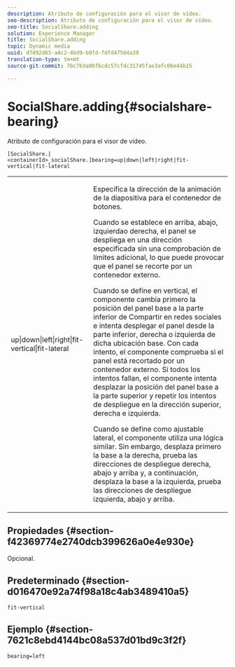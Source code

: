 ```yaml
---
description: Atributo de configuración para el visor de vídeo.
seo-description: Atributo de configuración para el visor de vídeo.
seo-title: SocialShare.adding
solution: Experience Manager
title: SocialShare.adding
topic: Dynamic media
uuid: d7d92d63-a4c2-4bd9-b0fd-fdfd47504a39
translation-type: tm+mt
source-git-commit: 7bc7b3a86fbcdc57cfdc31745fae3afc06e44b15

---
```



# SocialShare.adding{#socialshare-bearing}

Atributo de configuración para el visor de vídeo.

`[SocialShare.|<containerId>_socialShare.]bearing=up|down|left|right|fit-vertical|fit-lateral`

<table id="table_C616483932C2482CA9794DDD7313FD7C"> 
 <tbody> 
  <tr> 
   <td colname="col1"> <p> <span class="codeph"> up|down|left|right|fit-vertical|fit-lateral</span> </p> </td> 
   <td colname="col2"> <p> Especifica la dirección de la animación de la diapositiva para el contenedor de botones. </p> <p> Cuando se establece en <span class="codeph"> arriba</span>, <span class="codeph"> abajo</span>, <span class="codeph"> izquierda</span>o <span class="codeph"> derecha</span>, el panel se despliega en una dirección especificada sin una comprobación de límites adicional, lo que puede provocar que el panel se recorte por un contenedor externo. </p> <p>Cuando se define en <span class="codeph"> vertical</span>, el componente cambia primero la posición del panel base a la parte inferior de Compartir en redes sociales e intenta desplegar el panel desde la parte inferior, derecha o izquierda de dicha ubicación base. Con cada intento, el componente comprueba si el panel está recortado por un contenedor externo. Si todos los intentos fallan, el componente intenta desplazar la posición del panel base a la parte superior y repetir los intentos de despliegue en la dirección superior, derecha e izquierda. </p> <p>Cuando se define como <span class="codeph"> ajustable lateral</span>, el componente utiliza una lógica similar. Sin embargo, desplaza primero la base a la derecha, prueba las direcciones de despliegue derecha, abajo y arriba y, a continuación, desplaza la base a la izquierda, prueba las direcciones de despliegue izquierda, abajo y arriba. </p> </td> 
  </tr> 
 </tbody> 
</table>

## Propiedades {#section-f42369774e2740dcb399626a0e4e930e}

Opcional.

## Predeterminado {#section-d016470e92a74f98a18c4ab3489410a5}

`fit-vertical`

## Ejemplo {#section-7621c8ebd4144bc08a537d01bd9c3f2f}

```
bearing=left
```

